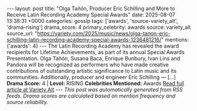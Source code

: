 --- layout: post title: "Olga Tañón, Producer Eric Schilling and More to Receive Latin Recording Academy Special Awards" date: 2025-08-07 13:38:31 +0000 categories: gossip tags: ['awards', 'source-variety_alt', 'drama-rising'] drama_score: 4 primary_celebrity: awards source: variety_alt source_url: "https://variety.com/2025/music/news/olga-tanon-eric-schilling-latin-recording-academy-special-awards-1236481216/" mentions: {'awards': 4} --- The Latin Recording Academy has revealed the award recipients for Lifetime Achievements, as part of its annual Special Awards Presentation. Olga Tañón, Susana Baca, Enrique Bunbury, Ivan Lins and Pandora will be recognized as performers who have made creative contributions of outstanding artistic significance to Latin music and its communities. Additionally, producer and engineer Eric Schilling — […] **Drama Score:** 4 | **Level:** RISING **Celebrities Mentioned:** Awards [Read full article at Variety Alt](https://variety.com/2025/music/news/olga-tanon-eric-schilling-latin-recording-academy-special-awards-1236481216/) --- *This post was automatically generated from RSS feeds. Drama scores are calculated based on mention frequency and source reliability.*